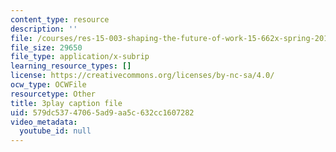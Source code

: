 ```yaml
---
content_type: resource
description: ''
file: /courses/res-15-003-shaping-the-future-of-work-15-662x-spring-2016/579dc53747065ad9aa5c632cc1607282_mslvJdTQhHc.vtt
file_size: 29650
file_type: application/x-subrip
learning_resource_types: []
license: https://creativecommons.org/licenses/by-nc-sa/4.0/
ocw_type: OCWFile
resourcetype: Other
title: 3play caption file
uid: 579dc537-4706-5ad9-aa5c-632cc1607282
video_metadata:
  youtube_id: null
---
```

